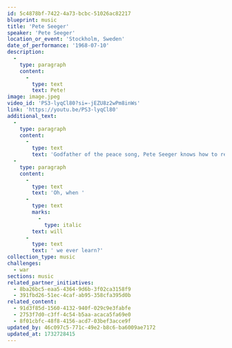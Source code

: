 ```yaml
---
id: 5c4878bf-7422-4a73-bcbc-51026ac82217
blueprint: music
title: 'Pete Seeger'
speaker: 'Pete Seeger'
location_or_event: 'Stockholm, Sweden'
date_of_performance: '1968-07-10'
description:
  -
    type: paragraph
    content:
      -
        type: text
        text: Pete!
image: image.jpeg
video_id: 'PS3-lyqCl80?si=-jEZU8z2wPm8inWs'
link: 'https://youtu.be/PS3-lyqCl80'
additional_text:
  -
    type: paragraph
    content:
      -
        type: text
        text: 'Godfather of the peace song, Pete Seeger knows how to reach an audience from the heart. These are among his most memorable lyrics: "Where have all the flowers gone...long time passing..."'
  -
    type: paragraph
    content:
      -
        type: text
        text: 'Oh, when '
      -
        type: text
        marks:
          -
            type: italic
        text: will
      -
        type: text
        text: ' we ever learn?'
collection_type: music
challenges:
  - war
sections: music
related_partner_initiatives:
  - 8ba26bc5-eaa5-4364-9d6b-3f02ca3158f9
  - 391fbd26-51ec-4caf-ab95-358cfa395d0b
related_content:
  - 91d3f85d-1560-4132-940f-029c9e3fabfe
  - 2753f7d0-c3ff-4c54-b5aa-acaca5fa69e0
  - 8f01cbfc-48f8-4156-acd7-03bef3acce9f
updated_by: 46c097c5-771c-49e2-b8c6-ba6009ae7172
updated_at: 1732728415
---
```

